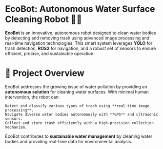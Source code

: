 # EcoBot: Autonomous Water Surface Cleaning Robot 🌊🤖
**EcoBot** is an innovative, autonomous robot designed to clean water bodies by detecting and removing trash using advanced image processing and real-time navigation technologies. This smart system leverages **YOLO** for trash detection, **ROS2** for navigation, and a robust set of sensors to ensure efficient, precise, and sustainable operation.

# 🚀 Project Overview
EcoBot addresses the growing issue of water pollution by providing an **autonomous solution** for cleaning water surfaces. With minimal human intervention, the robot can:

    Detect and classify various types of trash using **real-time image processing**.
    Navigate diverse water bodies autonomously with **GPS** and ultrasonic sensors.
    Collect and store trash efficiently with a high-precision collection mechanism.

EcoBot contributes to **sustainable water management** by cleaning water bodies and providing real-time data for environmental analysis.

